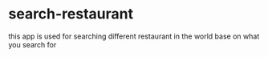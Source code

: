 # search-restaurant
this app is used for searching different restaurant in the world base on what you search for
